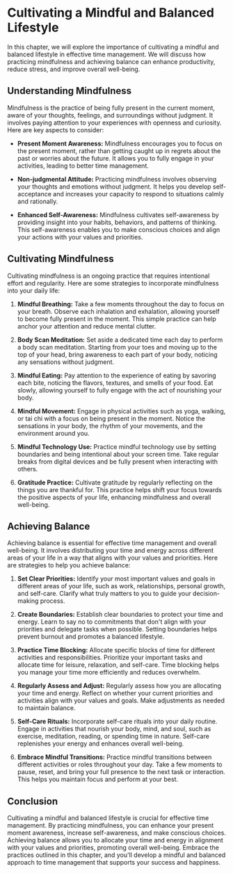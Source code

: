 Cultivating a Mindful and Balanced Lifestyle
=====================================================

In this chapter, we will explore the importance of cultivating a mindful and balanced lifestyle in effective time management. We will discuss how practicing mindfulness and achieving balance can enhance productivity, reduce stress, and improve overall well-being.

**Understanding Mindfulness**
-----------------------------

Mindfulness is the practice of being fully present in the current moment, aware of your thoughts, feelings, and surroundings without judgment. It involves paying attention to your experiences with openness and curiosity. Here are key aspects to consider:

* **Present Moment Awareness:** Mindfulness encourages you to focus on the present moment, rather than getting caught up in regrets about the past or worries about the future. It allows you to fully engage in your activities, leading to better time management.

* **Non-judgmental Attitude:** Practicing mindfulness involves observing your thoughts and emotions without judgment. It helps you develop self-acceptance and increases your capacity to respond to situations calmly and rationally.

* **Enhanced Self-Awareness:** Mindfulness cultivates self-awareness by providing insight into your habits, behaviors, and patterns of thinking. This self-awareness enables you to make conscious choices and align your actions with your values and priorities.

**Cultivating Mindfulness**
---------------------------

Cultivating mindfulness is an ongoing practice that requires intentional effort and regularity. Here are some strategies to incorporate mindfulness into your daily life:

1. **Mindful Breathing:** Take a few moments throughout the day to focus on your breath. Observe each inhalation and exhalation, allowing yourself to become fully present in the moment. This simple practice can help anchor your attention and reduce mental clutter.

2. **Body Scan Meditation:** Set aside a dedicated time each day to perform a body scan meditation. Starting from your toes and moving up to the top of your head, bring awareness to each part of your body, noticing any sensations without judgment.

3. **Mindful Eating:** Pay attention to the experience of eating by savoring each bite, noticing the flavors, textures, and smells of your food. Eat slowly, allowing yourself to fully engage with the act of nourishing your body.

4. **Mindful Movement:** Engage in physical activities such as yoga, walking, or tai chi with a focus on being present in the moment. Notice the sensations in your body, the rhythm of your movements, and the environment around you.

5. **Mindful Technology Use:** Practice mindful technology use by setting boundaries and being intentional about your screen time. Take regular breaks from digital devices and be fully present when interacting with others.

6. **Gratitude Practice:** Cultivate gratitude by regularly reflecting on the things you are thankful for. This practice helps shift your focus towards the positive aspects of your life, enhancing mindfulness and overall well-being.

**Achieving Balance**
---------------------

Achieving balance is essential for effective time management and overall well-being. It involves distributing your time and energy across different areas of your life in a way that aligns with your values and priorities. Here are strategies to help you achieve balance:

1. **Set Clear Priorities:** Identify your most important values and goals in different areas of your life, such as work, relationships, personal growth, and self-care. Clarify what truly matters to you to guide your decision-making process.

2. **Create Boundaries:** Establish clear boundaries to protect your time and energy. Learn to say no to commitments that don't align with your priorities and delegate tasks when possible. Setting boundaries helps prevent burnout and promotes a balanced lifestyle.

3. **Practice Time Blocking:** Allocate specific blocks of time for different activities and responsibilities. Prioritize your important tasks and allocate time for leisure, relaxation, and self-care. Time blocking helps you manage your time more efficiently and reduces overwhelm.

4. **Regularly Assess and Adjust:** Regularly assess how you are allocating your time and energy. Reflect on whether your current priorities and activities align with your values and goals. Make adjustments as needed to maintain balance.

5. **Self-Care Rituals:** Incorporate self-care rituals into your daily routine. Engage in activities that nourish your body, mind, and soul, such as exercise, meditation, reading, or spending time in nature. Self-care replenishes your energy and enhances overall well-being.

6. **Embrace Mindful Transitions:** Practice mindful transitions between different activities or roles throughout your day. Take a few moments to pause, reset, and bring your full presence to the next task or interaction. This helps you maintain focus and perform at your best.

**Conclusion**
--------------

Cultivating a mindful and balanced lifestyle is crucial for effective time management. By practicing mindfulness, you can enhance your present moment awareness, increase self-awareness, and make conscious choices. Achieving balance allows you to allocate your time and energy in alignment with your values and priorities, promoting overall well-being. Embrace the practices outlined in this chapter, and you'll develop a mindful and balanced approach to time management that supports your success and happiness.

